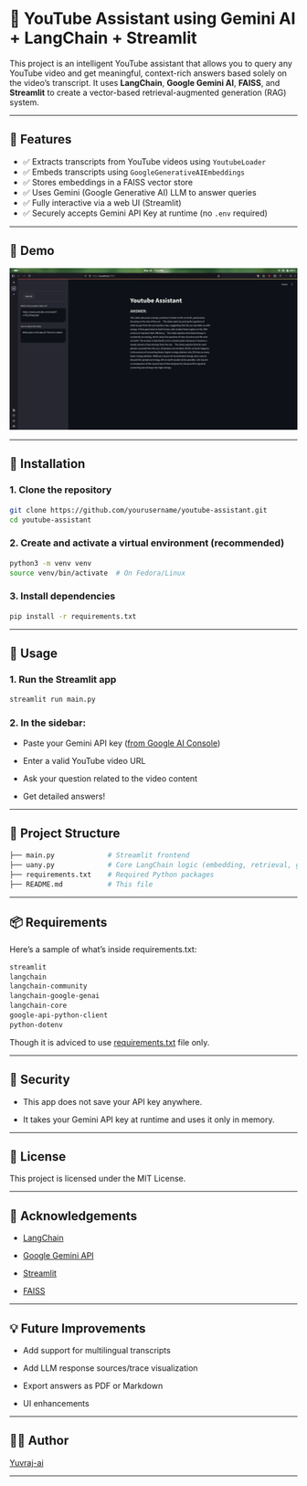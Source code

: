 # 🎥 YouTube Assistant using Gemini AI + LangChain + Streamlit

This project is an intelligent YouTube assistant that allows you to query any YouTube video and get meaningful, context-rich answers based solely on the video’s transcript. It uses **LangChain**, **Google Gemini AI**, **FAISS**, and **Streamlit** to create a vector-based retrieval-augmented generation (RAG) system.

---

## 🚀 Features

- ✅ Extracts transcripts from YouTube videos using `YoutubeLoader`
- ✅ Embeds transcripts using `GoogleGenerativeAIEmbeddings`
- ✅ Stores embeddings in a FAISS vector store
- ✅ Uses Gemini (Google Generative AI) LLM to answer queries
- ✅ Fully interactive via a web UI (Streamlit)
- ✅ Securely accepts Gemini API Key at runtime (no `.env` required)

---

## 📸 Demo

![Screenshot](/Screenshot.png) 

---

## 🔧 Installation

### 1. Clone the repository

```bash
git clone https://github.com/yourusername/youtube-assistant.git
cd youtube-assistant
```

### 2. Create and activate a virtual environment (recommended)

```bash
python3 -m venv venv
source venv/bin/activate  # On Fedora/Linux
```
### 3. Install dependencies

```bash
pip install -r requirements.txt
```

---

## 🧠 Usage

### 1. Run the Streamlit app
```bash
streamlit run main.py
```
### 2. In the sidebar:
- Paste your Gemini API key ([from Google AI Console](https://aistudio.google.com/app/apikey))

- Enter a valid YouTube video URL

- Ask your question related to the video content

- Get detailed answers!

---

## 📁 Project Structure

```bash
├── main.py             # Streamlit frontend
├── uany.py             # Core LangChain logic (embedding, retrieval, generation)
├── requirements.txt    # Required Python packages
├── README.md           # This file
```

---

## 📦 Requirements

Here’s a sample of what’s inside requirements.txt:

```bash
streamlit
langchain
langchain-community
langchain-google-genai
langchain-core
google-api-python-client
python-dotenv
```

Though it is adviced to use [requirements.txt]() file only.

---

## 🔐 Security

- This app does not save your API key anywhere.

- It takes your Gemini API key at runtime and uses it only in memory.

---

## 📜 License

This project is licensed under the MIT License.

---

## 🙌 Acknowledgements

- [LangChain](https://www.langchain.com/)

- [Google Gemini API](https://ai.google.dev/)

- [Streamlit](https://streamlit.io/)

- [FAISS](https://github.com/facebookresearch/faiss)

---

## 💡 Future Improvements

-    Add support for multilingual transcripts

-    Add LLM response sources/trace visualization

-    Export answers as PDF or Markdown

-    UI enhancements

---

## 👨‍💻 Author

[Yuvraj-ai](https://github.com/Yuvraj-ai)

---

